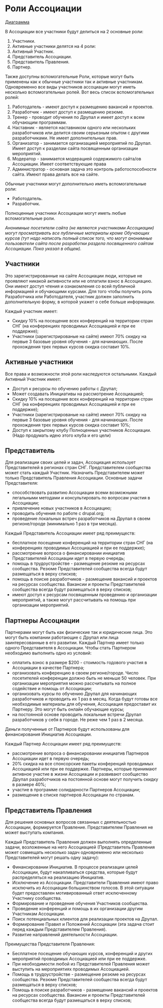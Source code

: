 # Роли Ассоциации

[Диаграмма](Roles-diagram.pdf)

В Ассоциации все участники будут делиться на 2 основные роли:
1. Участники.
2. Активные участники делятся на 4 роли:
  1. Активный Участник.
  2. Представитель Ассоциации.
  3. Представитель Правления.
  4. Партнер.

Также доступны вспомогательные Роли, которые могут быть применены как к обычные участники так и активные участникам. Одновременно все виды участников ассоциации могут иметь несколько вспомогательных ролей. Вот весь список вспомогательных ролей:
1. Работодатель - имеют доступ к размещению вакансий и проектов.
2. Разработчик - имеют доступ к размещению резюме.
3. Тренер - проводит обучения по Друпал и имеет доступ к всем обучающим программам.
4. Наставник - является наставником одного или нескольких разработчиков или делится своим серьезным опытом с другими разработчиками. Не имеет дополнительных прав.
5. Организатор - занимается организацией мероприятий по Друпал. Имеет доступ к разделам сайта посвященным организации мероприятий.
6. Модератор - занимается модерацией содержимого сайта/ов Ассоциации. Имеет соответствующие права
7. Администратор - основная задача это контроль работоспособности сайта. Имеют права делать все на сайте.

Обычные участники могут дополнительно иметь вспомогательные роли:
- Работодатель.
- Разработчик.

Полноценные участники Ассоциации могут иметь любые вспомогательные роли.

*Анонимные посетители сайта (не являются участниками Ассоциации) могут просматривать все публичные материалы кроме Обучающих курсов (тут надо написать полный список того, что могут анонимные пользователи сайта после разработки раздела посвященного сайтам Ассоциации. Пока указал в общем).*

## Участники
Это зарегистрированные на сайте Ассоциации люди, которые не проявляют никакой активности или не оплатили взнос в Ассоциацию. Они имеют доступ чтения и ознакомления со всей публичной информацией и обучающими курсами. Для того чтобы получить роль Разработчика или Работодателя, участник должен заполнить дополнительную форму, в которой укажет о себе больше информации.

Каждый участник имеет:
- Cкидку 10% на посещение всех конференций на территории стран СНГ (на конференциях проводимых Ассоциацией и при ее поддержке);
- Участники (зарегистрированые на сайте) имеют 70% скидку на первые 3 базовые уровня обучения - для начинающих. После прохождения трех первых курсов скидка составит 10%.

## Активные участники
Все права и возможности этой роли наследуются остальными. Каждый Активный Участник имеет:
- Доступ к ресурсы по обучению работы с Друпал;
- Может создавать Инициативы на рассмотрение Ассоциацией;
- Скидку 10% на посещение всех конференций на территории стран СНГ (на конференциях проводимых Ассоциацией и при ее поддержке);
- Участники (зарегистрированые на сайте) имеют 70% скидку на первые 3 базовые уровня обучения - для начинающих. После прохождения трех первых курсов скидка составит 10%;
- Доступ к закрытому клубу Полноценных участников Ассоциации. (Надо продумать идею этого клуба и его цели)

## Представитель
Для реализации своих целей и задач, Ассоциация использует Представителей в регионах стран СНГ. Представителем сообщества может стать каждый Участник. Назначить Представителем может только Представитель Правления Ассоциации. Основные задачи Представителя:
- способствовать развитию Ассоциации всеми возможными легальными методами и консультировать по вопросам участия в Ассоциации;
- привлечение новых участников в Ассоциацию;
- проводить обучения по работе с drupal.org;
- проведение локальных встреч разработчиков на Друпал в своем регионе/городе (минимально 1 раз в три месяца).

Каждый Представитель Ассоциации имеет ряд преимуществ:
- бесплатное посещение конференций на территории стран СНГ (на конференциях проводимых Ассоциацией и при ее поддержке);
- рассмотрение вопроса о финансировании инициатив Представителей Ассоциации идет в первую очередь;
- помощь в трудоустройстве - размещение резюме на ресурсах сообщества. Резюме Представителей сообщества всегда будут размещаться в верху списков;
- помощь в поиске разработчиков - размещение вакансий и проектов на ресурсах сообщества. Вакансии и проекты Представителей сообщества всегда будут размещаться в верху списков;
- имеют доступ к ресурсам посвященным проведению и организации мероприятий, а также могут рассчитывать на помощь при организации мероприятий.

## Партнеры Ассоциации
Партнерами могут быть как физические так и юридические лица. Это могут быть компании работающие с Друпал или лица заинтересованные в его развитии. Каждый Партнер имеет только одного Представителя в Ассоциации. Чтобы стать Партнером необходимо выполнить одно из условий:
- оплатить взнос в размере $200 - стоимость годового участия в Ассоциации в качестве Партнера;
- организовать конференцию в своем регионе/городе. Число посетителей конференции должно быть не меньше 50 человек. При организации мероприятия можно рассчитывать на полное содействие и помощь от Ассоциации;
- организовать курсы по обучению Друпал для начинающих разработчиков и проводить их 1 раз в месяц. Когда будут готовы все необходимые материалы для обучения, Ассоциация предоставит их Партнеру. Это могут быть онлайн обучающие курсы;
- на постоянной основе проводить локальные встречи Друпал разработчиков у себя в городе. Не реже чем 1 раз в 2 месяца.

Деньги полученные от Партнеров будут использованы для финансирования Инициатив Ассоциации.

Каждый Партнер Ассоциации имеет ряд преимуществ:
- рассмотрение вопроса о финансировании инициатив Партнеров Ассоциации идет в первую очередь;
- 20% скидка на все спонсорские пакеты конференций проводимых Ассоциацией или при ее поддержке. Партнеры, которые принимают активное участие в жизни Ассоциации и развивают сообщество Друпал разработчиков на постоянной основе могут получить скидку в размере 40%;
- участие в программе солидарности Партнеров Ассоциации;
- размещение в списке партнеров Ассоциации по странам.

## Представитель Правления
Для решения основных вопросов связанных с деятельностью Ассоциации, формируется Правление. Представителем Правления не может выступать компания.

Каждый Представитель Правления должен выполнять определенные задачи, возложенные на него Ассоциацией (Представитель Правления может совмещать несколько задач одновременно или несколько Представителей могут решать одну задачу):
- Финансировании Инициатив. В процессе реализации целей Ассоциации, будут накапливаться средства, которые будут распределяться на реализацию Инициатив.
- Исключение из Ассоциации. Представители Правления имеют право исключить из Ассоциации большинством голосов. В этой ситуации будет предоставлен мотивированный ответ исключенному Участнику сообщества.
- Формирование и проведение обучения Участников сообщества.
- Проведение конференций и помощь в их организации другим Участникам Ассоциации.
- Поиск потенциальных клиентов для реализации проектов на Друпал.
- Формирование Правил и Положений Ассоциации (эта задача стоит перед каждым Представителем Правления).
- Развитие направлений деятельности Ассоциации.

Преимущества Представителя Правления:
- Бесплатное посещение обучающих курсов, конференций и других мероприятий проводимых Ассоциацией или при ее поддержке.
- При необходимости любой из Представителей Правления может выступить на мероприятиях проводимых Ассоциацией.
- Помощь в трудоустройстве - размещение резюме на ресурсах сообщества. Резюме Представителей сообщества всегда будут размещаться в верху списков;
- Помощь в поиске разработчиков - размещение вакансий и проектов на ресурсах сообщества. Вакансии и проекты Представителей сообщества всегда будут размещаться в верху списков;
